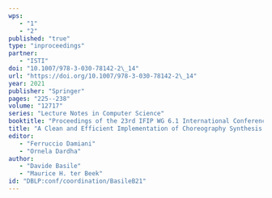 ```yaml
---
wps: 
   - "1"
   - "2"
published: "true"
type: "inproceedings"
partner: 
   - "ISTI"
doi: "10.1007/978-3-030-78142-2\_14"
url: "https://doi.org/10.1007/978-3-030-78142-2\_14"
year: 2021
publisher: "Springer"
pages: "225--238"
volume: "12717"
series: "Lecture Notes in Computer Science"
booktitle: "Proceedings of the 23rd IFIP WG 6.1 International Conference on Coordination Models and Languages (COORDINATION'21)"
title: "A Clean and Efficient Implementation of Choreography Synthesis for Behavioural Contracts"
editor: 
   - "Ferruccio Damiani"
   - "Ornela Dardha"
author: 
   - "Davide Basile"
   - "Maurice H. ter Beek"
id: "DBLP:conf/coordination/BasileB21"
---
```

